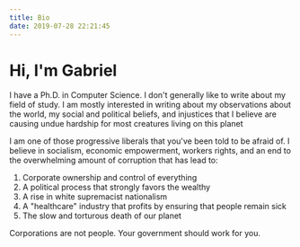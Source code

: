 ```yaml
---
title: Bio
date: 2019-07-28 22:21:45
---
```

# Hi, I'm Gabriel
I have a Ph.D. in Computer Science. I don't generally like to write about my field of study. I am mostly interested in writing about my observations about the world, my social and political beliefs, and injustices that I believe are causing undue hardship for most creatures living on this planet

I am one of those progressive liberals that you've been told to be afraid of. I believe in socialism, economic empowerment, workers rights, and an end to the overwhelming amount of corruption that has lead to:
1. Corporate ownership and control of everything
2. A political process that strongly favors the wealthy
3. A rise in white supremacist nationalism
4. A "healthcare" industry that profits by ensuring that people remain sick
5. The slow and torturous death of our planet

Corporations are not people. Your government should work for you.